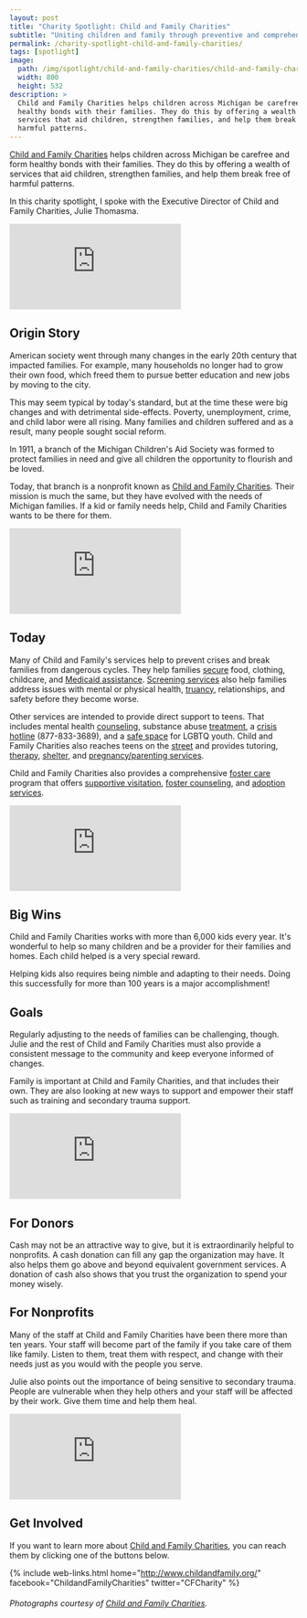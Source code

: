 ```yaml
---
layout: post
title: "Charity Spotlight: Child and Family Charities"
subtitle: "Uniting children and family through preventive and comprehensive support in times of crisis."
permalink: /charity-spotlight-child-and-family-charities/
tags: [spotlight]
image:
  path: /img/spotlight/child-and-family-charities/child-and-family-charities-.jpg
  width: 800
  height: 532
description: >
  Child and Family Charities helps children across Michigan be carefree and form
  healthy bonds with their families. They do this by offering a wealth of
  services that aid children, strengthen families, and help them break free of
  harmful patterns.
---
```


[Child and Family Charities][1] helps children across Michigan be carefree and form healthy bonds with their families. They do this by offering a wealth of services that aid children, strengthen families, and help them break free of harmful patterns.

In this charity spotlight, I spoke with the Executive Director of Child and Family Charities, Julie Thomasma.

![][6]

## Origin Story

American society went through many changes in the early 20th century that impacted families. For example, many households no longer had to grow their own food, which freed them to pursue better education and new jobs by moving to the city.

This may seem typical by today's standard, but at the time these were big changes and with detrimental side-effects. Poverty, unemployment, crime, and child labor were all rising. Many families and children suffered and as a result, many people sought social reform.

In 1911, a branch of the Michigan Children's Aid Society was formed to protect families in need and give all children the opportunity to flourish and be loved.

Today, that branch is a nonprofit known as [Child and Family Charities][1]. Their mission is much the same, but they have evolved with the needs of Michigan families. If a kid or family needs help, Child and Family Charities wants to be there for them.

![][7]

## Today

Many of Child and Family's services help to prevent crises and break families from dangerous cycles. They help families [secure][2] food, clothing, childcare, and [Medicaid assistance][3]. [Screening services][5] also help families address issues with mental or physical health, [truancy][4], relationships, and safety before they become worse.

Other services are intended to provide direct support to teens. That includes mental health [counseling][7], substance abuse [treatment][8], a [crisis hotline][9] (877-833-3689), and a [safe space][6] for LGBTQ youth. Child and Family Charities also reaches teens on the [street][10] and provides tutoring, [therapy][11], [shelter][12], and [pregnancy/parenting services][13].

Child and Family Charities also provides a comprehensive [foster care][14] program that offers [supportive visitation][15], [foster counseling][16], and [adoption services][17].

![][2]

## Big Wins

Child and Family Charities works with more than 6,000 kids every year. It's wonderful to help so many children and be a provider for their families and homes. Each child helped is a very special reward.

Helping kids also requires being nimble and adapting to their needs. Doing this successfully for more than 100 years is a major accomplishment!

## Goals

Regularly adjusting to the needs of families can be challenging, though. Julie and the rest of Child and Family Charities must also provide a consistent message to the community and keep everyone informed of changes.

Family is important at Child and Family Charities, and that includes their own. They are also looking at new ways to support and empower their staff such as training and secondary trauma support.

![][3]

## For Donors

Cash may not be an attractive way to give, but it is extraordinarily helpful to nonprofits. A cash donation can fill any gap the organization may have. It also helps them go above and beyond equivalent government services.  A donation of cash also shows that you trust the organization to spend your money wisely.

## For Nonprofits

Many of the staff at Child and Family Charities have been there more than ten years. Your staff will become part of the family if you take care of them like family. Listen to them, treat them with respect, and change with their needs just as you would with the people you serve.

Julie also points out the importance of being sensitive to secondary trauma. People are vulnerable when they help others and your staff will be affected by their work. Give them time and help them heal.

![][4]

## Get Involved

If you want to learn more about [Child and Family Charities][1], you can reach them by clicking one of the buttons below.

{% include web-links.html home="http://www.childandfamily.org/" facebook="ChildandFamilyCharities" twitter="CFCharity" %}

###### Photographs courtesy of [Child and Family Charities][1].



[1]: http://www.childandfamily.org/ "Child and Family Charities Homepage"
[2]: http://www.childandfamily.org/page.php?id=130 "Child and Family Charities: Family Growth Center"
[3]: http://www.childandfamily.org/page.php?id=132 "Child and Family Charities: Medicaid Outreach"
[4]: http://www.childandfamily.org/page.php?id=145 "Child and Family Charities: TEAM Attendance Program"
[5]: http://www.childandfamily.org/page.php?id=170 "Child and Family Charities: Nexus Screening Services"
[6]: http://www.childandfamily.org/page.php?id=170 "Child and Family Charities: T.R.U.E. (Teens Respecting and Understanding Each Other)"
[7]: http://www.childandfamily.org/page.php?id=171 "Child and Family Charities: Mental Health Counseling"
[8]: http://www.childandfamily.org/page.php?id=172 "Child and Family Charities: Substance Abuse Treatment"
[9]: http://www.childandfamily.org/page.php?id=159 "Child and Family Charities: 24-Hour Crisis Hotline"
[10]: http://www.childandfamily.org/page.php?id=157 "Child and Family Charities: Street Outreach"
[11]: http://www.childandfamily.org/page.php?id=152 "Child and Family Charities: Higher Ground"
[12]: http://www.childandfamily.org/page.php?id=153 "Child and Family Charities: Crossroads"
[13]: http://www.childandfamily.org/page.php?id=154 "Child and Family Charities: Angel House"
[14]: http://www.childandfamily.org/page.php?id=136 "Child and Family Charities: Foster Care"
[15]: http://www.childandfamily.org/page.php?id=135 "Child and Family Charities: Foster Care Supportive Visitation (FCSV)"
[16]: http://www.childandfamily.org/page.php?id=149 "Child and Family Charities: Foster Care Mental Health"
[17]: http://www.childandfamily.org/page.php?id=137 "Child and Family Charities: Adoption"
